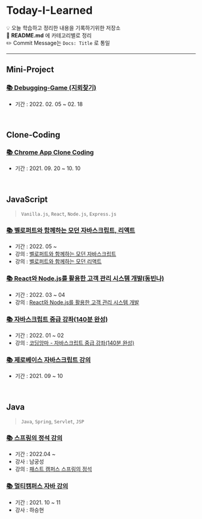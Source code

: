 # Today-I-Learned
💡 오늘 학습하고 정리한 내용을 기록하기위한 저장소<br>
💬 **README.md** 에 카테고리별로 정리 <br>
✏️ Commit Message는 `Docs: Title` 로 통일

<hr>

## Mini-Project
### <a href="https://github.com/dev-ku/Today-I-Learned/tree/main/mini-project/game-Debugging">📚 Debugging-Game (지뢰찾기)</a>
- 기간 : 2022. 02. 05 ~ 02. 18

<br>

## Clone-Coding

### <a href="https://github.com/dev-ku/Today-I-Learned/tree/main/clone-coding/chrome-app">📚 Chrome App Clone Coding</a>
- 기간 : 2021. 09. 20 ~ 10. 10

<br>

## JavaScript

> `Vanilla.js`, `React`, `Node.js`, `Express.js`

### <a href="">📚 벨로퍼트와 함께하는 모던 자바스크립트, 리액트 </a>
- 기간 : 2022. 05 ~ 
- 강의 : <a href="https://learnjs.vlpt.us/">벨로퍼트와 함께하는 모던 자바스크립트</a>
- 강의 : <a href="https://react.vlpt.us/">벨로퍼트와 함께하는 모던 리액트</a>
### <a href="https://github.com/dev-ku/Today-I-Learned/tree/main/javascript/React%EC%99%80%20Node.js%EB%A5%BC%20%ED%99%9C%EC%9A%A9%ED%95%9C%20%EA%B3%A0%EA%B0%9D%20%EA%B4%80%EB%A6%AC%20%EC%8B%9C%EC%8A%A4%ED%85%9C%20%EA%B0%9C%EB%B0%9C(%EB%8F%99%EB%B9%88%EB%82%98)">📚 React와 Node.js를 활용한 고객 관리 시스템 개발(동빈나)</a>
- 기간 : 2022. 03 ~ 04
- 강의 : <a href="https://youtube.com/playlist?list=PLRx0vPvlEmdD1pSqKZiTihy5rplxecNpz">React와 Node.js를 활용한 고객 관리 시스템 개발</a>

### <a href="https://github.com/dev-ku/Today-I-Learned/tree/main/javascript/%EC%9E%90%EB%B0%94%EC%8A%A4%ED%81%AC%EB%A6%BD%ED%8A%B8%20%EC%A4%91%EA%B8%89%20%EA%B0%95%EC%A2%8C(140%EB%B6%84%20%EC%99%84%EC%84%B1)">📚 자바스크립트 중급 강좌(140분 완성)</a>
- 기간 : 2022. 01 ~ 02
- 강의 : <a href="https://youtu.be/4_WLS9Lj6n4">코딩앙마 - 자바스크립트 중급 강좌(140분 완성)</a>

### <a href="https://github.com/dev-ku/FrontEnd/tree/main/JavaScript">📚 제로베이스 자바스크립트 강의</a>
- 기간 : 2021. 09 ~ 10


<br>

## Java

> `Java`, `Spring`, `Servlet`, `JSP`

### <a href="">📚 스프링의 정석 강의</a>
- 기간 : 2022.04 ~
- 강사 : 남궁성
- 강의 : <a href="https://fastcampus.co.kr/dev_academy_nks"> 패스트 캠퍼스 스프링의 정석</a>
### <a href="https://github.com/dev-ku/Java/tree/main/Multicampus/01.%20Java#%EF%B8%8F-01-java%EA%B8%B0%EC%B4%88-%EC%A0%95%EB%A6%AC">📚 멀티캠퍼스 자바 강의</a>
- 기간 : 2021. 10 ~ 11
- 강사 : 하승현
